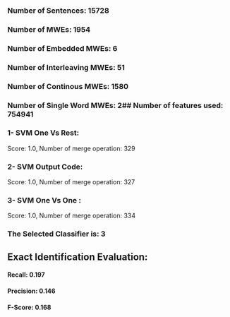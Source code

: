 ### Number of Sentences: 15728
### Number of MWEs: 1954

### Number of Embedded MWEs: 6

### Number of Interleaving MWEs: 51

### Number of Continous MWEs: 1580

### Number of Single Word MWEs: 2## Number of features used: 754941

### 1- SVM One Vs Rest: 
Score: 1.0, Number of merge operation: 329
### 2- SVM Output Code: 
Score: 1.0, Number of merge operation: 327
### 3- SVM One Vs One : 
Score: 1.0, Number of merge operation: 334
### The Selected Classifier is: 3
## Exact Identification Evaluation: 
#### Recall: 0.197
#### Precision: 0.146
#### F-Score: 0.168
